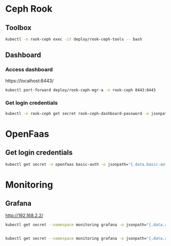 # Ceph Rook

## Toolbox

```bash
kubectl -n rook-ceph exec -it deploy/rook-ceph-tools -- bash
```

## Dashboard

### Access dashboard

https://localhost:8443/

```bash
kubectl port-forward deploy/rook-ceph-mgr-a -n rook-ceph 8443:8443
```

### Get login credentials

```bash
kubectl -n rook-ceph get secret rook-ceph-dashboard-password -o jsonpath="{['data']['password']}" | base64 --decode && echo
```

# OpenFaas

## Get login credentials

```bash
kubectl get secret -n openfaas basic-auth -o jsonpath="{.data.basic-auth-password}" | base64 --decode; echo
```

# Monitoring

## Grafana

http://192.168.2.2/

```bash
kubectl get secret --namespace monitoring grafana -o jsonpath="{.data.admin-user}" | base64 --decode ; echo


kubectl get secret --namespace monitoring grafana -o jsonpath="{.data.admin-password}" | base64 --decode ; echo

```
